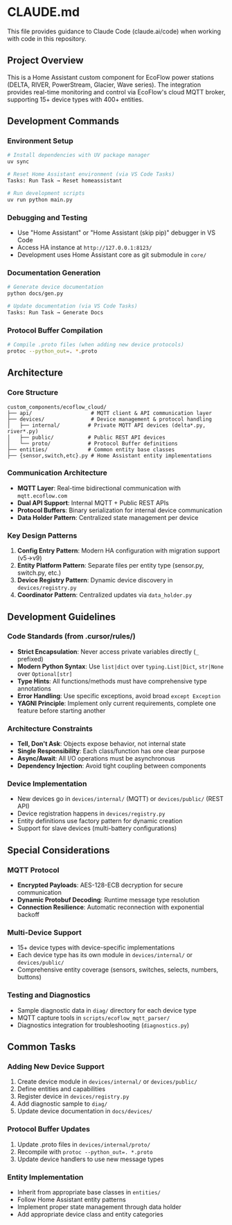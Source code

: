 # CLAUDE.md

This file provides guidance to Claude Code (claude.ai/code) when working with code in this repository.

## Project Overview

This is a Home Assistant custom component for EcoFlow power stations (DELTA, RIVER, PowerStream, Glacier, Wave series). The integration provides real-time monitoring and control via EcoFlow's cloud MQTT broker, supporting 15+ device types with 400+ entities.

## Development Commands

### Environment Setup
```bash
# Install dependencies with UV package manager
uv sync

# Reset Home Assistant environment (via VS Code Tasks)
Tasks: Run Task → Reset homeassistant

# Run development scripts
uv run python main.py
```

### Debugging and Testing
- Use "Home Assistant" or "Home Assistant (skip pip)" debugger in VS Code
- Access HA instance at `http://127.0.0.1:8123/`
- Development uses Home Assistant core as git submodule in `core/`

### Documentation Generation
```bash
# Generate device documentation
python docs/gen.py

# Update documentation (via VS Code Tasks)
Tasks: Run Task → Generate Docs
```

### Protocol Buffer Compilation
```bash
# Compile .proto files (when adding new device protocols)
protoc --python_out=. *.proto
```

## Architecture

### Core Structure
```
custom_components/ecoflow_cloud/
├── api/                   # MQTT client & API communication layer
├── devices/               # Device management & protocol handling
│   ├── internal/         # Private MQTT API devices (delta*.py, river*.py)
│   ├── public/           # Public REST API devices
│   └── proto/            # Protocol Buffer definitions
├── entities/             # Common entity base classes
├── {sensor,switch,etc}.py # Home Assistant entity implementations
```

### Communication Architecture
- **MQTT Layer**: Real-time bidirectional communication with `mqtt.ecoflow.com`
- **Dual API Support**: Internal MQTT + Public REST APIs
- **Protocol Buffers**: Binary serialization for internal device communication
- **Data Holder Pattern**: Centralized state management per device

### Key Design Patterns
1. **Config Entry Pattern**: Modern HA configuration with migration support (v5→v9)
2. **Entity Platform Pattern**: Separate files per entity type (sensor.py, switch.py, etc.)
3. **Device Registry Pattern**: Dynamic device discovery in `devices/registry.py`
4. **Coordinator Pattern**: Centralized updates via `data_holder.py`

## Development Guidelines

### Code Standards (from .cursor/rules/)
- **Strict Encapsulation**: Never access private variables directly (`_` prefixed)
- **Modern Python Syntax**: Use `list|dict` over `typing.List|Dict`, `str|None` over `Optional[str]`
- **Type Hints**: All functions/methods must have comprehensive type annotations
- **Error Handling**: Use specific exceptions, avoid broad `except Exception`
- **YAGNI Principle**: Implement only current requirements, complete one feature before starting another

### Architecture Constraints
- **Tell, Don't Ask**: Objects expose behavior, not internal state
- **Single Responsibility**: Each class/function has one clear purpose
- **Async/Await**: All I/O operations must be asynchronous
- **Dependency Injection**: Avoid tight coupling between components

### Device Implementation
- New devices go in `devices/internal/` (MQTT) or `devices/public/` (REST API)
- Device registration happens in `devices/registry.py`
- Entity definitions use factory pattern for dynamic creation
- Support for slave devices (multi-battery configurations)

## Special Considerations

### MQTT Protocol
- **Encrypted Payloads**: AES-128-ECB decryption for secure communication
- **Dynamic Protobuf Decoding**: Runtime message type resolution
- **Connection Resilience**: Automatic reconnection with exponential backoff

### Multi-Device Support
- 15+ device types with device-specific implementations
- Each device type has its own module in `devices/internal/` or `devices/public/`
- Comprehensive entity coverage (sensors, switches, selects, numbers, buttons)

### Testing and Diagnostics
- Sample diagnostic data in `diag/` directory for each device type
- MQTT capture tools in `scripts/ecoflow_mqtt_parser/`
- Diagnostics integration for troubleshooting (`diagnostics.py`)

## Common Tasks

### Adding New Device Support
1. Create device module in `devices/internal/` or `devices/public/`
2. Define entities and capabilities
3. Register device in `devices/registry.py`
4. Add diagnostic sample to `diag/`
5. Update device documentation in `docs/devices/`

### Protocol Buffer Updates
1. Update .proto files in `devices/internal/proto/`
2. Recompile with `protoc --python_out=. *.proto`
3. Update device handlers to use new message types

### Entity Implementation
- Inherit from appropriate base classes in `entities/`
- Follow Home Assistant entity patterns
- Implement proper state management through data holder
- Add appropriate device class and entity categories